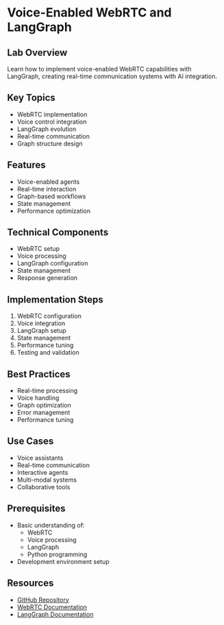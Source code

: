 # Voice-Enabled WebRTC and LangGraph

## Lab Overview
Learn how to implement voice-enabled WebRTC capabilities with LangGraph, creating real-time communication systems with AI integration.

## Key Topics
- WebRTC implementation
- Voice control integration
- LangGraph evolution
- Real-time communication
- Graph structure design

## Features
- Voice-enabled agents
- Real-time interaction
- Graph-based workflows
- State management
- Performance optimization

## Technical Components
- WebRTC setup
- Voice processing
- LangGraph configuration
- State management
- Response generation

## Implementation Steps
1. WebRTC configuration
2. Voice integration
3. LangGraph setup
4. State management
5. Performance tuning
6. Testing and validation

## Best Practices
- Real-time processing
- Voice handling
- Graph optimization
- Error management
- Performance tuning

## Use Cases
- Voice assistants
- Real-time communication
- Interactive agents
- Multi-modal systems
- Collaborative tools

## Prerequisites
- Basic understanding of:
  - WebRTC
  - Voice processing
  - LangGraph
  - Python programming
- Development environment setup

## Resources
- [GitHub Repository](https://github.com/aimug-org/austin_langchain)
- [WebRTC Documentation](https://webrtc.org/getting-started/overview)
- [LangGraph Documentation](https://python.langchain.com/docs/langgraph)
